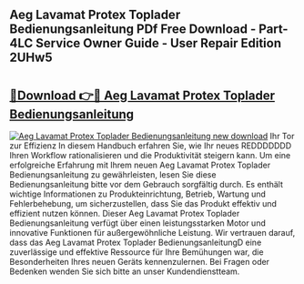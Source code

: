 ## Aeg Lavamat Protex Toplader Bedienungsanleitung PDf Free Download - Part-4LC Service Owner Guide - User Repair Edition 2UHw5

# <h2><a href="http://df1bfb7.blite.top/?on=Aeg+Lavamat+Protex+Toplader+Bedienungsanleitung">🔗Download 👉🔴 Aeg Lavamat Protex Toplader Bedienungsanleitung</a></h2>

[![Aeg Lavamat Protex Toplader Bedienungsanleitung new download](https://i.imgur.com/lujVjoI.png)](http://df1bfb7.blite.top/?on=Aeg+Lavamat+Protex+Toplader+Bedienungsanleitung)
Ihr Tor zur Effizienz In diesem Handbuch erfahren Sie, wie Ihr neues REDDDDDDD Ihren Workflow rationalisieren und die Produktivität steigern kann. Um eine erfolgreiche Erfahrung mit Ihrem neuen Aeg Lavamat Protex Toplader Bedienungsanleitung zu gewährleisten, lesen Sie diese Bedienungsanleitung bitte vor dem Gebrauch sorgfältig durch. Es enthält wichtige Informationen zu Produkteinrichtung, Betrieb, Wartung und Fehlerbehebung, um sicherzustellen, dass Sie das Produkt effektiv und effizient nutzen können. Dieser Aeg Lavamat Protex Toplader Bedienungsanleitung verfügt über einen leistungsstarken Motor und innovative Funktionen für außergewöhnliche Leistung. Wir vertrauen darauf, dass das Aeg Lavamat Protex Toplader BedienungsanleitungD eine zuverlässige und effektive Ressource für Ihre Bemühungen war, die Besonderheiten Ihres neuen Geräts kennenzulernen. Bei Fragen oder Bedenken wenden Sie sich bitte an unser Kundendienstteam.
